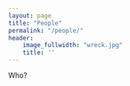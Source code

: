 ```yaml
---
layout: page
title: "People"
permalink: "/people/"
header:
    image_fullwidth: "wreck.jpg"
    title: '' 
---
```


Who?
